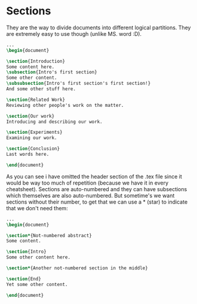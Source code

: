# Sections
They are the way to divide documents into different logical partitions. They
are extremely easy to use though (unlike MS. word :D).

```latex
...
\begin{document}

\section{Introduction}
Some content here.
\subsection{Intro's first section}
Some other content.
\subsubsection{Intro's first section's first section!}
And some other stuff here.

\section{Related Work}
Reviewing other people's work on the matter.

\section{Our work}
Introducing and describing our work.

\section{Experiments}
Examining our work.

\section{Conclusion}
Last words here.

\end{document}
```

As you can see i have omitted the header section of the .tex file since it
would be way too much of repetition (because we have it in every cheatsheet).
Sections are auto-numbered and they can have subsections which themselves are
also auto-numbered. But sometime's we want sections without their number, to
get that we can use a * (star) to indicate that we don't need them:

```latex
...
\begin{document}

\section*{Not-numbered abstract}
Some content.

\section{Intro}
Some other content here.

\section*{Another not-numbered section in the middle}

\section{End}
Yet some other content.

\end{document}
```

